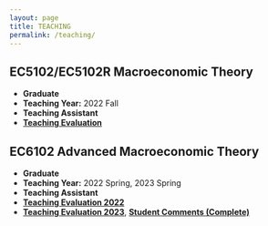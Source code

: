 ```yaml
---
layout: page
title: TEACHING
permalink: /teaching/
---
```


## EC5102/EC5102R Macroeconomic Theory
- **Graduate**
- **Teaching Year:** 2022 Fall
- **Teaching Assistant**
- [**Teaching Evaluation**](https://jie-duan.com/files/EC5102_Teaching_Feedback(Jie).pdf)

## EC6102 Advanced Macroeconomic Theory
- **Graduate**
- **Teaching Year:** 2022 Spring, 2023 Spring
- **Teaching Assistant**
- [**Teaching Evaluation 2022**](https://jie-duan.com/files/EC6102_Teaching_Feedback(Jie).pdf)
- [**Teaching Evaluation 2023**](https://github.com/AlvaDuan/AlvaDuan.github.io/blob/a0ba441be5fc80676a6b078ad1d720ee0a1f98ec/files/EC6102_Teaching_Feedback_Jie_2023.pdf), [**Student Comments (Complete)**](https://github.com/AlvaDuan/AlvaDuan.github.io/blob/becd22401033736161f328d55c205d44e7f62b57/files/Student_Comments_(Complete)_2023.pdf)


<!-- Add more courses as needed -->

